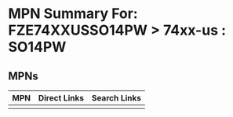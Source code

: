 



# MPN Summary For: FZE74XXUSSO14PW > 74xx-us : SO14PW

## MPNs
  

|MPN|Direct Links|Search Links|
| :--- | :--- | :--- |
||||
